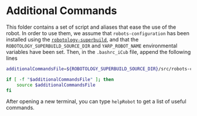 # Additional Commands

This folder contains a set of script and aliases that ease the use of the robot. 
In order to use them, we assume that ``robots-configuration`` has been installed using the [``robotology-superbuild``](https://github.com/robotology/robotology-superbuild), and that the ``ROBOTOLOGY_SUPERBUILD_SOURCE_DIR`` and ``YARP_ROBOT_NAME`` environmental variables have been set.
Then, in the ``.bashrc_iCub`` file, append the following lines
```sh
additionalCommandsFile=${ROBOTOLOGY_SUPERBUILD_SOURCE_DIR}/src/robots-configuration/${YARP_ROBOT_NAME}/extra/scripts/additionalCommands.sh

if [ -f "$additionalCommandsFile" ]; then
    source $additionalCommandsFile
fi
```

After opening a new terminal, you can type ``helpRobot`` to get a list of useful commands.
